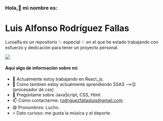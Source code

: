 ### Hola,👋 mi nombre es:
# Luis Alfonso Rodríguez Fallas

Luroalfa es un repositorio ✨ especial ✨ en el que he estado trabajando con esfuerzo y dedicación para tener un proyecto personal.

![](https://cdn.pixabay.com/photo/2014/12/08/16/44/keyboard-561124_1280.jpg)

#### Aqui algo de información sobre mí:

- 🔭 Actualmente estoy trabajando en React_js.
- 🌱 Como tambien estoy actualmente aprendiendo SSAS -->😉(procesador de css)
- 💬 Pregúntame sobre JavaScript, CSS, Html.
- 📫 Cómo contactarme: rodriguezfallasluis@gmail.com.
- 😄 Pronombres: Lucho.
- ⚡ Dato curioso: me gusta la música y el deporte.
